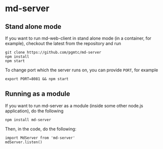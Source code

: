 # md-server

## Stand alone mode
If you want to run md-web-client in stand alone mode (in a container, for example), checkout the latest from the repository and run
```
git clone https://github.com/pgmtc/md-server
npm install
npm start
```

To change port which the server runs on, you can provide `PORT`, for example
```
export PORT=8081 && npm start
```

## Running as a module
If you want to run md-server as a module (inside some other node.js application), do the following
```
npm install md-server
```

Then, in the code, do the following:
```
import MdServer from 'md-server'
mdServer.listen()
```
